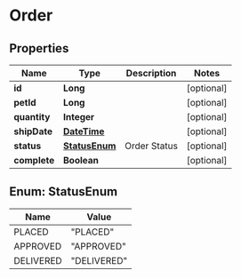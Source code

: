 
# Order

## Properties
Name | Type | Description | Notes
------------ | ------------- | ------------- | -------------
**id** | **Long** |  |  [optional]
**petId** | **Long** |  |  [optional]
**quantity** | **Integer** |  |  [optional]
**shipDate** | [**DateTime**](DateTime.md) |  |  [optional]
**status** | [**StatusEnum**](#StatusEnum) | Order Status |  [optional]
**complete** | **Boolean** |  |  [optional]


<a name="StatusEnum"></a>
## Enum: StatusEnum
Name | Value
---- | -----
PLACED | &quot;PLACED&quot;
APPROVED | &quot;APPROVED&quot;
DELIVERED | &quot;DELIVERED&quot;



